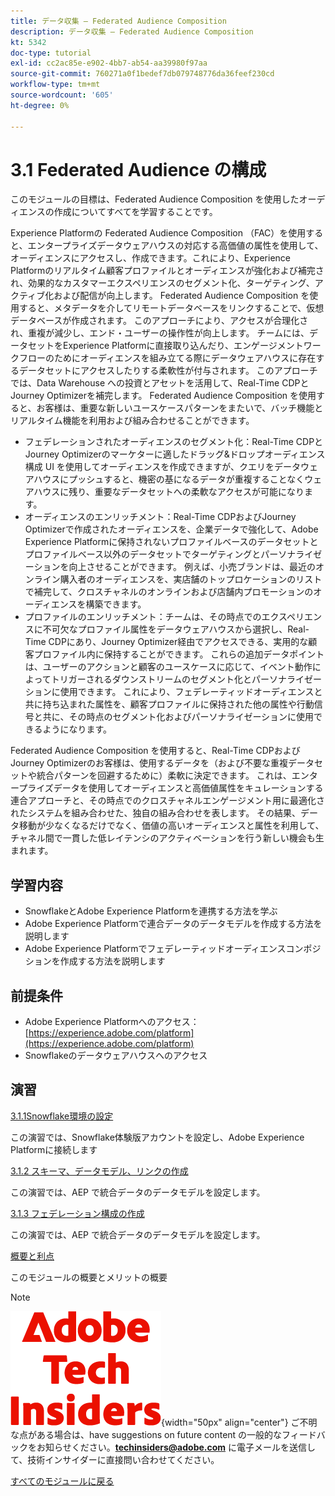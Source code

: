 ```yaml
---
title: データ収集 – Federated Audience Composition
description: データ収集 – Federated Audience Composition
kt: 5342
doc-type: tutorial
exl-id: cc2ac85e-e902-4bb7-ab54-aa39980f97aa
source-git-commit: 760271a0f1bedef7db079748776da36feef230cd
workflow-type: tm+mt
source-wordcount: '605'
ht-degree: 0%

---
```


# 3.1 Federated Audience の構成

このモジュールの目標は、Federated Audience Composition を使用したオーディエンスの作成についてすべてを学習することです。

Experience Platformの Federated Audience Composition （FAC）を使用すると、エンタープライズデータウェアハウスの対応する高価値の属性を使用して、オーディエンスにアクセスし、作成できます。これにより、Experience Platformのリアルタイム顧客プロファイルとオーディエンスが強化および補完され、効果的なカスタマーエクスペリエンスのセグメント化、ターゲティング、アクティブ化および配信が向上します。 Federated Audience Composition を使用すると、メタデータを介してリモートデータベースをリンクすることで、仮想データベースが作成されます。 このアプローチにより、アクセスが合理化され、重複が減少し、エンド・ユーザーの操作性が向上します。 チームには、データセットをExperience Platformに直接取り込んだり、エンゲージメントワークフローのためにオーディエンスを組み立てる際にデータウェアハウスに存在するデータセットにアクセスしたりする柔軟性が付与されます。 このアプローチでは、Data Warehouse への投資とアセットを活用して、Real-Time CDPとJourney Optimizerを補完します。 Federated Audience Composition を使用すると、お客様は、重要な新しいユースケースパターンをまたいで、バッチ機能とリアルタイム機能を利用および組み合わせることができます。

- フェデレーションされたオーディエンスのセグメント化：Real-Time CDPとJourney Optimizerのマーケターに適したドラッグ&amp;ドロップオーディエンス構成 UI を使用してオーディエンスを作成できますが、クエリをデータウェアハウスにプッシュすると、機密の基になるデータが重複することなくウェアハウスに残り、重要なデータセットへの柔軟なアクセスが可能になります。
- オーディエンスのエンリッチメント：Real-Time CDPおよびJourney Optimizerで作成されたオーディエンスを、企業データで強化して、Adobe Experience Platformに保持されないプロファイルベースのデータセットとプロファイルベース以外のデータセットでターゲティングとパーソナライゼーションを向上させることができます。 例えば、小売ブランドは、最近のオンライン購入者のオーディエンスを、実店舗のトップロケーションのリストで補完して、クロスチャネルのオンラインおよび店舗内プロモーションのオーディエンスを構築できます。
- プロファイルのエンリッチメント：チームは、その時点でのエクスペリエンスに不可欠なプロファイル属性をデータウェアハウスから選択し、Real-Time CDPにあり、Journey Optimizer経由でアクセスできる、実用的な顧客プロファイル内に保持することができます。 これらの追加データポイントは、ユーザーのアクションと顧客のユースケースに応じて、イベント動作によってトリガーされるダウンストリームのセグメント化とパーソナライゼーションに使用できます。 これにより、フェデレーティッドオーディエンスと共に持ち込まれた属性を、顧客プロファイルに保持された他の属性や行動信号と共に、その時点のセグメント化およびパーソナライゼーションに使用できるようになります。

Federated Audience Composition を使用すると、Real-Time CDPおよびJourney Optimizerのお客様は、使用するデータを（および不要な重複データセットや統合パターンを回避するために）柔軟に決定できます。 これは、エンタープライズデータを使用してオーディエンスと高価値属性をキュレーションする連合アプローチと、その時点でのクロスチャネルエンゲージメント用に最適化されたシステムを組み合わせた、独自の組み合わせを表します。 その結果、データ移動が少なくなるだけでなく、価値の高いオーディエンスと属性を利用して、チャネル間で一貫した低レイテンシのアクティベーションを行う新しい機会も生まれます。

## 学習内容

- SnowflakeとAdobe Experience Platformを連携する方法を学ぶ
- Adobe Experience Platformで連合データのデータモデルを作成する方法を説明します
- Adobe Experience Platformでフェデレーティッドオーディエンスコンポジションを作成する方法を説明します

## 前提条件

- Adobe Experience Platformへのアクセス：[https://experience.adobe.com/platform](https://experience.adobe.com/platform)
- Snowflakeのデータウェアハウスへのアクセス

## 演習

[3.1.1Snowflake環境の設定](./ex1.md)

この演習では、Snowflake体験版アカウントを設定し、Adobe Experience Platformに接続します

[3.1.2 スキーマ、データモデル、リンクの作成](./ex2.md)

この演習では、AEP で統合データのデータモデルを設定します。

[3.1.3 フェデレーション構成の作成](./ex3.md)

この演習では、AEP で統合データのデータモデルを設定します。

[概要と利点](./summary.md)

このモジュールの概要とメリットの概要

>[!NOTE]
>
>![ 技術インサイダー ](./../../../assets/images/techinsiders.png){width="50px" align="center"}
>ご不明な点がある場合は、have suggestions on future content の一般的なフィードバックをお知らせください。**techinsiders@adobe.com** に電子メールを送信して、技術インサイダーに直接問い合わせてください。

[すべてのモジュールに戻る](../../../overview.md)
